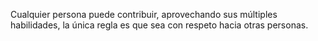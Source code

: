 Cualquier persona puede contribuir, aprovechando sus múltiples habilidades, la única regla es que sea con respeto hacia otras personas.
